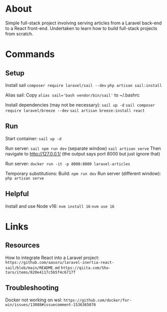 # About
Simple full-stack project involving serving articles from a Laravel back-end to a React front-end. Undertaken to learn how to build full-stack projects from scratch.

# Commands

## Setup
Install sail
`composer require laravel/sail --dev`
`php artisan sail:install`

Alias sail:
Copy `alias sail='bash vendor/bin/sail'` to ~/.bashrc

Install dependencies (may not be necessary):
`sail up -d`
`sail composer require laravel/breeze --dev`
`sail artisan breeze:install react`

## Run
Start container:
`sail up -d`

Run server:
`sail npm run dev`
(separate window)
`sail artisan serve`
Then navigate to http://127.0.0.1/ (the output says port 8000 but just ignore that)

Run server:
`docker run -it -p 8000:8000 laravel-articles`

Temporary substitutions:
Build: `npm run dev` 
Run server (different window): `php artisan serve`

## Helpful
Install and use Node v16:
`nvm install 16`
`nvm use 16`

# Links

## Resources
How to integrate React into a Laravel project:
`https://github.com/aasoru/laravel-inertia-react-sail/blob/main/README.md`
`https://qiita.com/Sho-taro/items/820e4117c5b5f4c6717f`

## Troubleshooting
Docker not working on wsl:
`https://github.com/docker/for-win/issues/13088#issuecomment-1536365076`